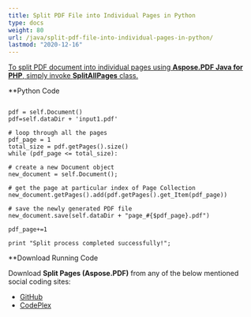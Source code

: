 ```yaml
---
title: Split PDF File into Individual Pages in Python
type: docs
weight: 80
url: /java/split-pdf-file-into-individual-pages-in-python/
lastmod: "2020-12-16"
---
```


<ins>To split PDF document into individual pages using **Aspose.PDF Java for PHP**, simply invoke **SplitAllPages** class.

**Python Code
```

pdf = self.Document()
pdf=self.dataDir + 'input1.pdf'

# loop through all the pages
pdf_page = 1
total_size = pdf.getPages().size()
while (pdf_page <= total_size):

# create a new Document object
new_document = self.Document();

# get the page at particular index of Page Collection
new_document.getPages().add(pdf.getPages().get_Item(pdf_page))

# save the newly generated PDF file
new_document.save(self.dataDir + "page_#{$pdf_page}.pdf")

pdf_page+=1

print "Split process completed successfully!";
```


**Download Running Code

Download **Split Pages (Aspose.PDF)** from any of the below mentioned social coding sites:

- [GitHub](https://github.com/aspose-pdf/Aspose.PDF-for-Java/blob/master/Plugins/Aspose_Pdf_Java_for_Python/test/WorkingWithPages/SplitAllPages/SplitAllPages.py)
- [CodePlex](http://asposepdfjavapython.codeplex.com/SourceControl/latest#test/WorkingWithPages/SplitAllPages/SplitAllPages.py)
